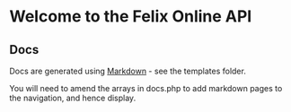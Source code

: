 # Welcome to the Felix Online API

## Docs
Docs are generated using [Markdown](http://daringfireball.net/projects/markdown/) - see the templates folder.

You will need to amend the arrays in docs.php to add markdown pages to the navigation, and hence display.